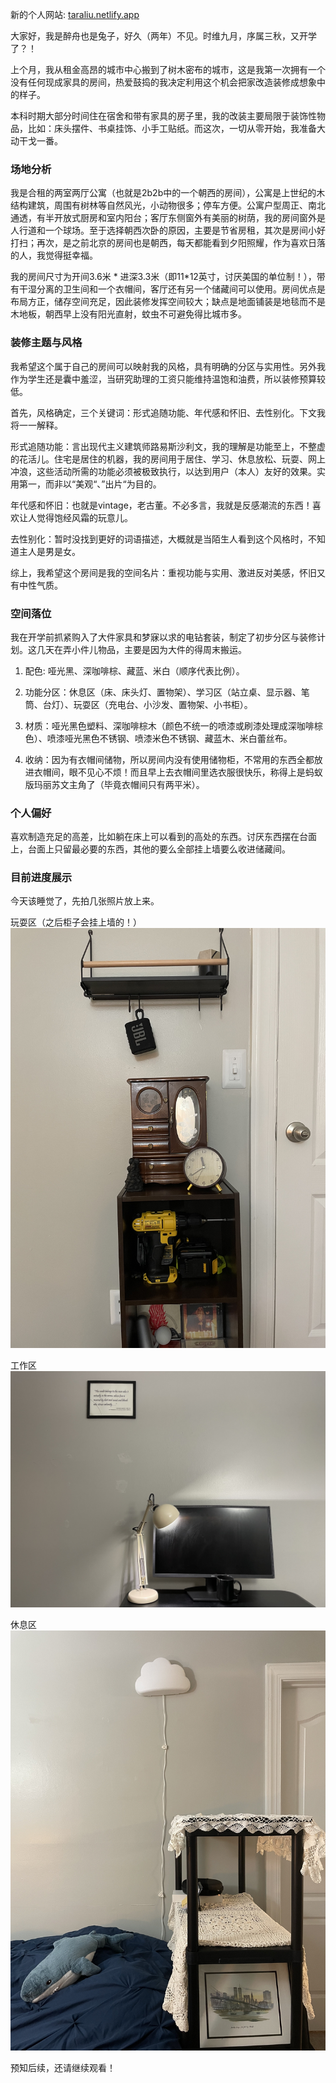 
新的个人网站: [taraliu.netlify.app](https://taraliu.netlify.app/)

大家好，我是醉舟也是兔子，好久​（两年）不见。时维九月，序属三秋，又开学了？！

上个月，我从租金高昂的城市中心搬到了树木密布的城市，这是我第一次拥有一个没有任何现成家具的房间，热爱鼓捣的我决定利用这个机会把家改造装修成​想象中的样子。

本科时期大部分时间住在宿舍和带有家具的房子里，我的改装主要局限于装饰性物品，比如：床头摆件、书桌挂饰、小手工贴纸。而这次，一切从零开始，我准备大动干戈​一番。

### 场地分析

我是合租的两室两厅公寓（也就是2b2b中的一个朝西的房间），公寓是上世纪的木结构建筑，周围有树林等自然风光，小动物很多；停车方便。公寓户型周正、南北通透，有半开放式厨房和室内阳台；客厅东侧窗外有美丽的树荫，我的房间窗外是人行道和一个球场。至于选择朝西次卧的原因，主要是节省房租，其次是房间小好打扫；再次，是之前北京的房间也是朝西，每天都能看到夕阳照耀，作为喜欢日落的人，我觉得挺幸福。

我的房间尺寸为开间3.6米 * 进深3.3米（即11*12英寸，讨厌美国的单位制！），带有干湿分离的卫生间和一个衣帽间，客厅还有另一个储藏间可以使用。房间优点是布局方正，储存空间充足，因此装修发挥空间较大；缺点是地面铺装是地毯而不是木地板，朝西早上没有阳光直射，蚊虫不可避免得比城市多。

### 装修主题与风格

我希望这个属于自己的房间可以映射我的风格，具有明确的分区与实用性。另外我作为学生还是囊中羞涩，当研究助理的工资只能维持温饱和油费，所以装修预算较低。

首先，风格确定，三个关键词：形式追随功能、年代感和怀旧、去性别化。下文我将一一解释。

形式追随功能：言出现代主义建筑师路易斯沙利文，我的理解是功能至上，不整虚的花活儿。住宅是居住的机器，我的房间用于居住、学习、休息放松、玩耍、网上冲浪，这些活动所需的功能必须被极致执行，以达到用户（本人）友好的效果。实用第一，而非以“美观“、”出片“为目的。

年代感和怀旧：也就是vintage，老古董。不必多言，我就是反感潮流的东西！喜欢让人觉得饱经风霜的玩意儿。

去性别化：暂时没找到更好的词语描述，大概就是当陌生人看到这个风格时，不知道主人是男是女。

综上，我希望这个房间是我的空间名片：重视功能与实用、激进反对美感，怀旧又有中性气质。


### 空间落位

我在开学前抓紧购入了大件家具和梦寐以求的电钻套装，制定了初步分区与装修计划。这几天在弄小件儿物品，主要是因为大件的得周末搬运。

1. 配色: 哑光黑、深咖啡棕、藏蓝、米白（顺序代表比例）。

2. 功能分区：休息区（床、床头灯、置物架）、学习区（站立桌、显示器、笔筒、台灯）、玩耍区（充电台、小沙发、置物架、小书柜）。

3. 材质：哑光黑色塑料、深咖啡棕木（颜色不统一的喷漆或刷漆处理成深咖啡棕色）、喷漆哑光黑色不锈钢、喷漆米色不锈钢、藏蓝木、米白蕾丝布。

4. 收纳：因为有衣帽间储物，所以房间内没有使用储物柜，不常用的东西全都放进衣帽间，眼不见心不烦！而且早上去衣帽间里选衣服很快乐，称得上是蚂蚁版玛丽苏文主角了（毕竟衣帽间只有两平米）。

### 个人偏好

喜欢制造充足的高差，比如躺在床上可以看到的高处的东西。讨厌东西摆在台面上，台面上只留最必要的东西，其他的要么全部挂上墙要么收进储藏间。

### 目前进度展示

今天该睡觉了，先拍几张照片放上来。

玩耍区（之后柜子会挂上墙的！）
![](../assets/img/0820/IMG_9338.jpeg)

工作区
![](../assets/img/0820/IMG_9341.jpeg)

休息区
![](../assets/img/0820/IMG_9339.jpeg)



预知后续，还请继续观看！

